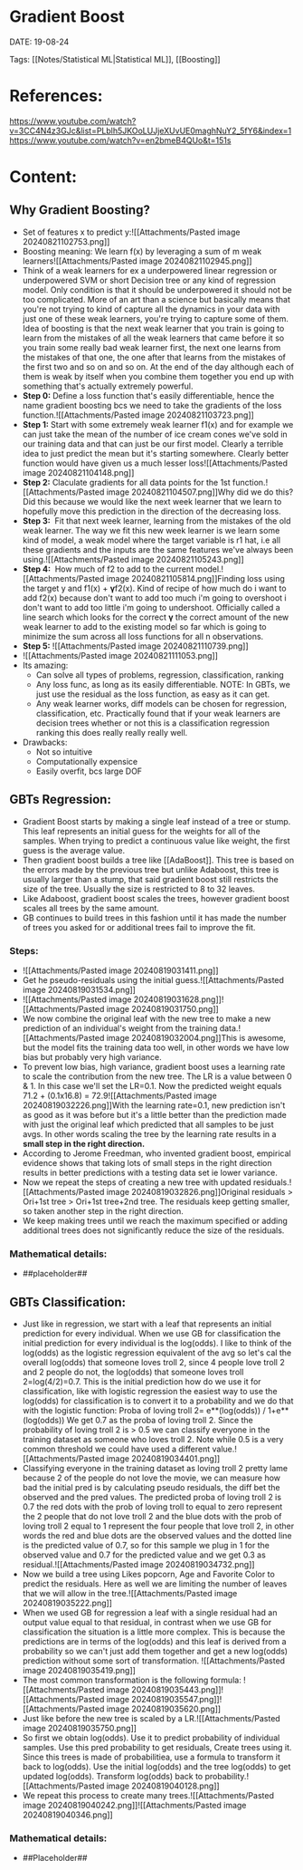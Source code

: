 
# Gradient Boost


DATE:  19-08-24


Tags: [[Notes/Statistical ML|Statistical ML]],  [[Boosting]] 


# References:

https://www.youtube.com/watch?v=3CC4N4z3GJc&list=PLblh5JKOoLUJjeXUvUE0maghNuY2_5fY6&index=1
https://www.youtube.com/watch?v=en2bmeB4QUo&t=151s

# Content:

## Why Gradient Boosting?

- Set of features x to predict y:![[Attachments/Pasted image 20240821102753.png]]
- Boosting meaning: We learn f(x) by leveraging a sum of m weak learners![[Attachments/Pasted image 20240821102945.png]]
- Think of a weak learners for ex a underpowered linear regression or underpowered SVM or short Decision tree or any kind of regression model. Only condition is that it should be underpowered it should not be too complicated. More of an art than a science but basically means that you're not trying to kind of capture all the dynamics in your data with just one of these weak learners, you're trying to capture some of them. Idea of boosting is that the next weak learner that you train is going to learn from the mistakes of all the weak learners that came before it so you train some really bad weak learner first, the next one learns from the mistakes of that one, the one after that learns from the mistakes of the first two and so on and so on. At the end of the day although each of them is weak by itself when you combine them together you end up with something that's actually extremely powerful.
- **Step 0:** Define a loss function that's easily differentiable, hence the name gradient boosting bcs we need to take the gradients of the loss function.![[Attachments/Pasted image 20240821103723.png]]
- **Step 1:** Start with some extremely weak learner f1(x) and for example we can just take the mean of the number of ice cream cones we've sold in our training data and that can just be our first model. Clearly a terrible idea to just predict the mean but it's starting somewhere. Clearly better function would have given us a much lesser loss![[Attachments/Pasted image 20240821104148.png]]
- **Step 2:** Claculate gradients for all data points for the 1st function.![[Attachments/Pasted image 20240821104507.png]]Why did we do this? Did this because we would like the next week learner that we learn to hopefully move this prediction in the direction of the decreasing loss.
- **Step 3:**  Fit that next week learner, learning from the mistakes of the old weak learner. The way we fit this new week learner is we learn some kind of model, a weak model where the target variable is r1 hat, i.e all these gradients and the inputs are the same features we've always been using.![[Attachments/Pasted image 20240821105243.png]]
- **Step 4:**  How much of f2 to add to the current model.![[Attachments/Pasted image 20240821105814.png]]Finding loss using the target y and f1(x) + **γ**f2(x). Kind of recipe of how much do i want to add f2(x) because don't want to add too much i'm going to overshoot i don't want to add too little i'm going to undershoot. Officially called a line search which looks for the correct **γ** the correct amount of the new weak learner to add to the existing model so far which is going to minimize the sum across all loss functions for all n observations.
- **Step 5:** ![[Attachments/Pasted image 20240821110739.png]]
- ![[Attachments/Pasted image 20240821111053.png]]
- Its amazing: 
	- Can solve all types of problems, regression, classification, ranking
	- Any loss func, as long as its easily differentiable. NOTE: In GBTs, we just use the residual as the loss function, as easy as it can get.
	- Any weak learner works, diff models can be chosen for regression, classification, etc. Practically found that if your weak learners are decision trees whether or not this is a classification regression ranking this does really really really well.
- Drawbacks:
	- Not so intuitive
	- Computationally expensice
	- Easily overfit, bcs large DOF

## GBTs Regression:

- Gradient Boost starts by making a single leaf instead of a tree or stump. This leaf represents an initial guess for the weights for all of the samples. When trying to predict a continuous value like weight, the first guess is the average value. 
- Then gradient boost builds a tree like [[AdaBoost]]. This tree is based on the errors made by the previous tree but unlike Adaboost, this tree is usually larger than a stump, that said gradient boost still restricts the size of the tree. Usually the size is restricted to 8 to 32 leaves.
- Like Adaboost, gradient boost scales the trees, however gradient boost scales all trees by the same amount.
- GB continues to build trees in this fashion until it has made the number of trees you asked for or additional trees fail to improve the fit.

### Steps:
- ![[Attachments/Pasted image 20240819031411.png]]
- Get he pseudo-residuals using the initial guess.![[Attachments/Pasted image 20240819031534.png]]
- ![[Attachments/Pasted image 20240819031628.png]]![[Attachments/Pasted image 20240819031750.png]]
- We now combine the original leaf with the new tree to make a new prediction of an individual's weight from the training data.![[Attachments/Pasted image 20240819032004.png]]This is awesome, but the model fits the training data too well, in other words we have low bias but probably very high variance. 
- To prevent low bias, high variance,  gradient boost uses a learning rate to scale the contribution from the new tree. The LR is a value between 0 & 1. In this case we'll set the LR=0.1. Now the predicted weight equals 71.2 + (0.1x16.8) = 72.9![[Attachments/Pasted image 20240819032226.png]]With the learning rate=0.1, new prediction isn't as good as it was before but it's a little better than the prediction made with just the original leaf which predicted that all samples to be just avgs. In other words scaling the tree by the learning rate results in a **small step in the right direction.**
- According to Jerome Freedman, who invented gradient boost, empirical evidence shows that taking lots of small steps in the right direction results in better predictions with a testing data set ie lower variance.
- Now we repeat the steps of creating a new tree with updated residuals.![[Attachments/Pasted image 20240819032826.png]]Original residuals > Ori+1st tree > Ori+1st tree+2nd tree.
  The residuals keep getting smaller, so taken another step in the right direction.
- We keep making trees until we reach the maximum specified or adding additional trees does not significantly reduce the size of the residuals.

### Mathematical details:
- ##placeholder##

## GBTs Classification:

- Just like in regression, we start with a leaf that represents an initial prediction for every individual. When we use GB for classification the initial prediction for every individual is the log(odds). I like to think of the log(odds) as the logistic regression equivalent of the avg so let's cal the overall log(odds) that someone loves troll 2, since 4 people love troll 2 and 2 people do not, the log(odds) that someone loves troll 2=log(4/2)=0.7. This is the initial prediction how do we use it for classification, like with logistic regression the easiest way to use the log(odds) for classification is to convert it to a probability and we do that with the logistic function:
  Proba of loving troll 2= e**(log(odds)) / 1+e**(log(odds))
  We get 0.7 as the proba of loving troll 2. Since the probability of loving troll 2 is > 0.5 we can classify everyone in the training dataset as someone who loves troll 2. Note while 0.5 is a very common threshold we could have used a different value.![[Attachments/Pasted image 20240819034401.png]]
- Classifying everyone in the training dataset as loving troll 2 pretty lame because 2 of the people do not love the movie, we can measure how bad the initial pred is by calculating pseudo residuals, the diff bet the observed and the pred values. 
  The predicted proba of loving troll 2 is 0.7 the red dots with the prob of loving troll to equal to zero represent the 2 people that do not love troll 2 and the blue dots with the prob of loving troll 2 equal to 1 represent the four people that love troll 2, in other words the red and blue dots are the observed values and the dotted line is the predicted value of 0.7, so for this sample we plug in 1 for the observed value and 0.7 for the predicted value and we get 0.3 as residual.![[Attachments/Pasted image 20240819034732.png]]
- Now we build a tree using Likes popcorn, Age and Favorite Color to predict the residuals. Here as well we are limiting the number of leaves that we will allow in the tree.![[Attachments/Pasted image 20240819035222.png]]
- When we used GB for regression a leaf with a single residual had an output value equal to that residual, in contrast when we use GB for classification the situation is a little more complex. This is because the predictions are in terms of the log(odds) and this leaf is derived from a probability so we can't just add them together and get a new log(odds) prediction without some sort of transformation. ![[Attachments/Pasted image 20240819035419.png]]
- The most common transformation is the following formula: ![[Attachments/Pasted image 20240819035443.png]]![[Attachments/Pasted image 20240819035547.png]]![[Attachments/Pasted image 20240819035620.png]]
- Just like before the new tree is scaled by a LR.![[Attachments/Pasted image 20240819035750.png]]
- So first we obtain log(odds). Use it to predict probability of individual samples. Use this pred probability to get residuals, Create trees using it. Since this trees is made of probabilitiea, use a formula to transform it back to log(odds). Use the initial log(odds) and the tree log(odds) to get updated log(odds). Transform log(odds) back to probability.![[Attachments/Pasted image 20240819040128.png]]
- We repeat this process to create many trees.![[Attachments/Pasted image 20240819040242.png]]![[Attachments/Pasted image 20240819040346.png]]
### Mathematical details:
- ##Placeholder##

